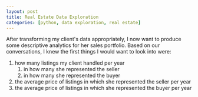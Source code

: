 ```yaml
---
layout: post
title: Real Estate Data Exploration
categories: [python, data exploration, real estate]
---
```


After transforming my client's data appropriately, I now want to produce some descriptive analytics for her sales portfolio. Based on our conversations, I knew the first things I would want to look into were:
1. how many listings my client handled per year
      1. in how many she represented the seller 
      2. in how many she represented the buyer
 2. the average price of listings in which she represented the seller per year
 3. the average price of listings in which she represented the buyer per year
 <!--more->

{% highlight python %}

dat['sale_price'].describe()
dat['total_price_change'].describe()
dat['total_percent_price_change'].describe()
dat['onmarket_price_change'].describe()
dat['percent_onmarket_price_change'].describe()
dat['incontract_price_change'].describe()
dat['percent_incontract_price_change'].describe()

x=dat['sale_year']
plt.hist(x, bins=10, color='pink', edgecolor='black', linestyle='-', alpha=0.5)
plt.title("Total Sales Per Year")
plt.ylabel("Number of Listings Handled")
plt.xlabel("Year")
plt.show()
{% endhighlight %}

![total sales per year](https://user-images.githubusercontent.com/102122956/173248884-e50af173-a6c6-468b-aa40-2a315c67209b.png)

{% highight python %}
x=sold['sale_year']
plt.hist(x, bins=10, color='orange', edgecolor='black', linestyle='-', alpha=0.5)
plt.title("Listings Sold Per Year")
plt.ylabel("Number of Listings Sold")
plt.xlabel("Year")
plt.show()
{% endhighlight %}
![listings sold per year](https://user-images.githubusercontent.com/102122956/173249263-62a97339-c4fa-492e-8d00-c950b5d3ae43.png)

{% highlight pythong %}
x=bought['sale_year']
plt.hist(x, bins=10, color='green', edgecolor='black', linestyle='-', alpha=0.5)
plt.title("Listings Purchased Per Year")
plt.ylabel("Number of Listings Purchased")
plt.xlabel("Year")
plt.show()
{% endhighlight %}
![listings purchased per year](https://user-images.githubusercontent.com/102122956/173249377-fcbd025a-5ad4-4d07-a72a-f5b5c72046ed.png)



{% highlight python %}
sold.groupby('sale_year', as_index=False)['sale_price'].mean()
sns.barplot('sale_year', 'sale_price', data=sold, ci=False)
plt.title("Average Price of Listings Sold per Year")
plt.show()
{% endhighlight %}
![avg price listings sold per year](https://user-images.githubusercontent.com/102122956/173249650-24c83071-9f09-4b51-9c88-3310323170c1.png)


{% highlight python %}
bought.groupby('sale_year', as_index=False)['sale_price'].mean()
sns.barplot('sale_year', 'sale_price', data=bought, ci=False)
plt.title("Average Price of Listings Purchased Per Year")
plt.show()
{% endhighlight %}

![average price of listings purchased](https://user-images.githubusercontent.com/102122956/173249620-f2b74724-edcb-4a4d-badb-8ce9beb241a0.png)


